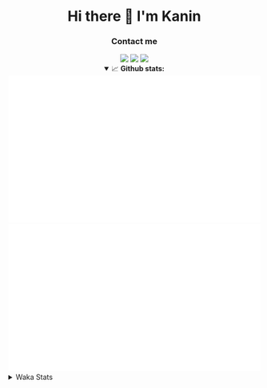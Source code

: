 <div align="center">
 <h1>Hi there 👋 I'm Kanin</h1>
 <h3>Contact me</h3>
 <a href="mailto:im@kanin.dev"><img src="https://img.shields.io/badge/gmail-%23D14836.svg?&style=for-the-badge&logo=gmail&logoColor=white"/></a>
 <a href="https://twitter.com/KaninDev"><img src="https://img.shields.io/badge/twitter-%231DA1F2.svg?&style=for-the-badge&logo=twitter&logoColor=white"/></a>
 <a href="https://www.linkedin.com/in/KaninDev"><img src="https://img.shields.io/badge/linkedin-%230077B5.svg?&style=for-the-badge&logo=linkedin&logoColor=white"/></a>
<details open>
  <summary>📈 <b>Github stats:</b></summary>
  <img src="https://github.com/Kanin/Kanin/blob/master/scripts/GitHubStats/generated/overview.svg"/>
  <img src="https://github.com/Kanin/Kanin/blob/master/scripts/GitHubStats/generated/languages.svg"/>
</details>
</div>

<details>
 <summary>Waka Stats</summary>

<!--START_SECTION:waka-->
![Profile Views](http://img.shields.io/badge/Profile%20Views-63-blue)

![Lines of code](https://img.shields.io/badge/From%20Hello%20World%20I%27ve%20Written-25186%20lines%20of%20code-blue)

**🐱 My Github Data** 

> 🏆 38 Contributions in the Year 2021
 > 
> 📦 14.7 kB Used in Github's Storage 
 > 
> 🚫 Not Opted to Hire
 > 
> 📜 8 Public Repositories 
 > 
> 🔑 4 Private Repositories  
 > 
**I'm an Early 🐤** 

```text
🌞 Morning    80 commits     █████░░░░░░░░░░░░░░░░░░░░   21.86% 
🌆 Daytime    126 commits    ████████░░░░░░░░░░░░░░░░░   34.43% 
🌃 Evening    92 commits     ██████░░░░░░░░░░░░░░░░░░░   25.14% 
🌙 Night      68 commits     ████░░░░░░░░░░░░░░░░░░░░░   18.58%

```
📅 **I'm Most Productive on Sunday** 

```text
Monday       69 commits     ████░░░░░░░░░░░░░░░░░░░░░   18.85% 
Tuesday      51 commits     ███░░░░░░░░░░░░░░░░░░░░░░   13.93% 
Wednesday    50 commits     ███░░░░░░░░░░░░░░░░░░░░░░   13.66% 
Thursday     40 commits     ██░░░░░░░░░░░░░░░░░░░░░░░   10.93% 
Friday       40 commits     ██░░░░░░░░░░░░░░░░░░░░░░░   10.93% 
Saturday     44 commits     ███░░░░░░░░░░░░░░░░░░░░░░   12.02% 
Sunday       72 commits     █████░░░░░░░░░░░░░░░░░░░░   19.67%

```


📊 **This Week I Spent My Time On** 

```text
⌚︎ Time Zone: America/New_York

💬 Programming Languages: 
Python                   8 hrs 58 mins       ███████████████████░░░░░░   78.81% 
Other                    1 hr 19 mins        ███░░░░░░░░░░░░░░░░░░░░░░   11.61% 
Git Config               21 mins             ░░░░░░░░░░░░░░░░░░░░░░░░░   3.1% 
Log File                 17 mins             ░░░░░░░░░░░░░░░░░░░░░░░░░   2.55% 
virtualenv               11 mins             ░░░░░░░░░░░░░░░░░░░░░░░░░   1.69%

🔥 Editors: 
PyCharm                  11 hrs 23 mins      █████████████████████████   100.0%

🐱‍💻 Projects: 
CGLS                     5 hrs 44 mins       ████████████░░░░░░░░░░░░░   50.47% 
BotBase                  3 hrs 52 mins       ████████░░░░░░░░░░░░░░░░░   34.09% 
Kanin                    56 mins             ██░░░░░░░░░░░░░░░░░░░░░░░   8.21% 
Naila.py                 49 mins             █░░░░░░░░░░░░░░░░░░░░░░░░   7.18% 
Unknown Project          0 secs              ░░░░░░░░░░░░░░░░░░░░░░░░░   0.05%

💻 Operating System: 
Linux                    11 hrs 23 mins      █████████████████████████   100.0%

```

**I Mostly Code in Python** 

```text
Python                   19 repos            ███████████████████░░░░░░   76.0% 
JavaScript               3 repos             ███░░░░░░░░░░░░░░░░░░░░░░   12.0% 
Kotlin                   1 repo              █░░░░░░░░░░░░░░░░░░░░░░░░   4.0% 
HTML                     1 repo              █░░░░░░░░░░░░░░░░░░░░░░░░   4.0% 
Java                     1 repo              █░░░░░░░░░░░░░░░░░░░░░░░░   4.0%

```


**Timeline**

![Chart not found](https://raw.githubusercontent.com/Kanin/Kanin/master/charts/bar_graph.png) 


<!--END_SECTION:waka-->
</details>
